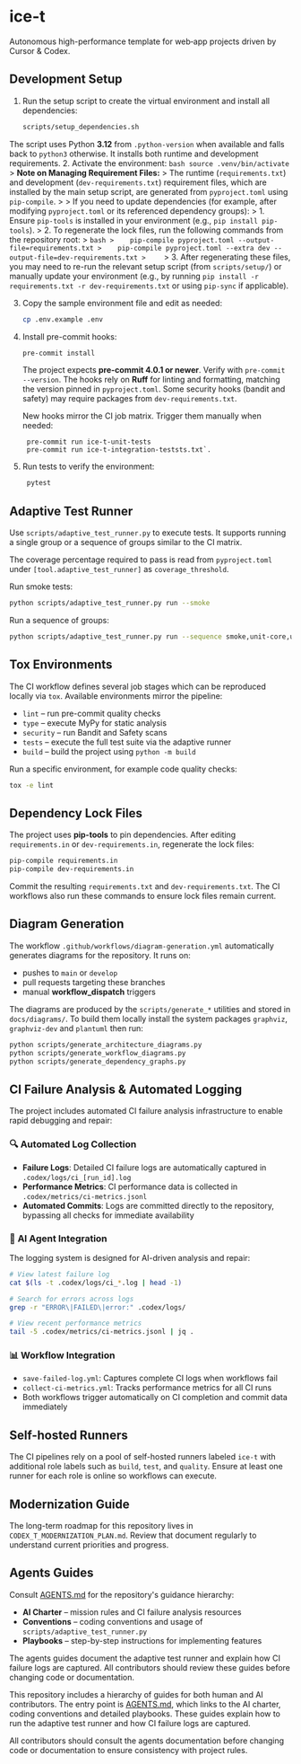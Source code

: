 # ice-t

Autonomous high-performance template for web‑app projects driven by Cursor & Codex.

## Development Setup

1. Run the setup script to create the virtual environment and install all
   dependencies:
   ```bash
   scripts/setup_dependencies.sh
   ```
The script uses Python **3.12** from `.python-version` when available and
    falls back to `python3` otherwise. It installs both runtime and development
    requirements.
2. Activate the environment:
    ```bash
    source .venv/bin/activate
    ```
    > **Note on Managing Requirement Files:**
    > The runtime (`requirements.txt`) and development (`dev-requirements.txt`) requirement files, which are installed by the main setup script, are generated from `pyproject.toml` using `pip-compile`.
    >
    > If you need to update dependencies (for example, after modifying `pyproject.toml` or its referenced dependency groups):
    > 1. Ensure `pip-tools` is installed in your environment (e.g., `pip install pip-tools`).
    > 2. To regenerate the lock files, run the following commands from the repository root:
    >    ```bash
    >    pip-compile pyproject.toml --output-file=requirements.txt
    >    pip-compile pyproject.toml --extra dev --output-file=dev-requirements.txt
    >    ```
    > 3. After regenerating these files, you may need to re-run the relevant setup script (from `scripts/setup/`) or manually update your environment (e.g., by running `pip install -r requirements.txt -r dev-requirements.txt` or using `pip-sync` if applicable).

3. Copy the sample environment file and edit as needed:
    ```bash
    cp .env.example .env
    ```
4. Install pre-commit hooks:
    ```bash
    pre-commit install
    ```
    The project expects **pre-commit 4.0.1 or newer**. Verify with `pre-commit --version`.
    The hooks rely on **Ruff** for linting and formatting, matching the version pinned in `pyproject.toml`.
    Some security hooks (bandit and safety) may require packages from
    `dev-requirements.txt`.

    New hooks mirror the CI job matrix. Trigger them manually when needed:

        pre-commit run ice-t-unit-tests
        pre-commit run ice-t-integration-teststs.txt`.

5. Run tests to verify the environment:
   ```bash
    pytest
    ```

## Adaptive Test Runner

Use `scripts/adaptive_test_runner.py` to execute tests. It supports running a
single group or a sequence of groups similar to the CI matrix.

The coverage percentage required to pass is read from
`pyproject.toml` under `[tool.adaptive_test_runner]` as
`coverage_threshold`.

Run smoke tests:

```bash
python scripts/adaptive_test_runner.py run --smoke
```

Run a sequence of groups:

```bash
python scripts/adaptive_test_runner.py run --sequence smoke,unit-core,unit-features
```

## Tox Environments

The CI workflow defines several job stages which can be reproduced locally via
`tox`. Available environments mirror the pipeline:

- `lint` – run pre-commit quality checks
- `type` – execute MyPy for static analysis
- `security` – run Bandit and Safety scans
- `tests` – execute the full test suite via the adaptive runner
- `build` – build the project using `python -m build`

Run a specific environment, for example code quality checks:

```bash
tox -e lint
```

## Dependency Lock Files

The project uses **pip-tools** to pin dependencies. After editing
`requirements.in` or `dev-requirements.in`, regenerate the lock files:

```bash
pip-compile requirements.in
pip-compile dev-requirements.in
```

Commit the resulting `requirements.txt` and `dev-requirements.txt`. The CI
workflows also run these commands to ensure lock files remain current.

## Diagram Generation

The workflow `.github/workflows/diagram-generation.yml` automatically
generates diagrams for the repository. It runs on:

- pushes to `main` or `develop`
- pull requests targeting these branches
- manual **workflow_dispatch** triggers

The diagrams are produced by the `scripts/generate_*` utilities and
stored in `docs/diagrams/`. To build them locally install the system
packages `graphviz`, `graphviz-dev` and `plantuml` then run:

```bash
python scripts/generate_architecture_diagrams.py
python scripts/generate_workflow_diagrams.py
python scripts/generate_dependency_graphs.py
```


## CI Failure Analysis & Automated Logging

The project includes automated CI failure analysis infrastructure to enable rapid debugging and repair:

### 🔍 **Automated Log Collection**
- **Failure Logs**: Detailed CI failure logs are automatically captured in `.codex/logs/ci_[run_id].log`
- **Performance Metrics**: CI performance data is collected in `.codex/metrics/ci-metrics.jsonl`
- **Automated Commits**: Logs are committed directly to the repository, bypassing all checks for immediate availability

### 🤖 **AI Agent Integration**
The logging system is designed for AI-driven analysis and repair:

```bash
# View latest failure log
cat $(ls -t .codex/logs/ci_*.log | head -1)

# Search for errors across logs
grep -r "ERROR\|FAILED\|error:" .codex/logs/

# View recent performance metrics
tail -5 .codex/metrics/ci-metrics.jsonl | jq .
```

### 📊 **Workflow Integration**
- `save-failed-log.yml`: Captures complete CI logs when workflows fail
- `collect-ci-metrics.yml`: Tracks performance metrics for all CI runs
- Both workflows trigger automatically on CI completion and commit data immediately

## Self-hosted Runners

The CI pipelines rely on a pool of self-hosted runners labeled `ice-t` with additional role labels such as `build`, `test`, and `quality`. Ensure at least one runner for each role is online so workflows can execute.

## Modernization Guide

The long-term roadmap for this repository lives in `CODEX_T_MODERNIZATION_PLAN.md`.
Review that document regularly to understand current priorities and progress.

## Agents Guides

Consult [AGENTS.md](AGENTS.md) for the repository's guidance hierarchy:

- **AI Charter** – mission rules and CI failure analysis resources
- **Conventions** – coding conventions and usage of `scripts/adaptive_test_runner.py`
- **Playbooks** – step-by-step instructions for implementing features

The agents guides document the adaptive test runner and explain how CI failure
logs are captured. All contributors should review these guides before changing
code or documentation.

This repository includes a hierarchy of guides for both human and AI contributors.
The entry point is [AGENTS.md](AGENTS.md), which links to the AI charter,
coding conventions and detailed playbooks. These guides explain how to run the
adaptive test runner and how CI failure logs are captured.

All contributors should consult the agents documentation before changing code or
documentation to ensure consistency with project rules.